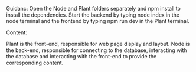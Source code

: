 Guidanc:
Open the Node and Plant folders separately and npm install to install the dependencies. 
Start the backend by typing node index in the node terminal and the frontend by typing npm run dev in the Plant terminal.


Content:

Plant is the front-end, responsible for web page display and layout.
Node is the back-end, responsible for connecting to the database, interacting with the database and interacting with the front-end to provide the corresponding content.
